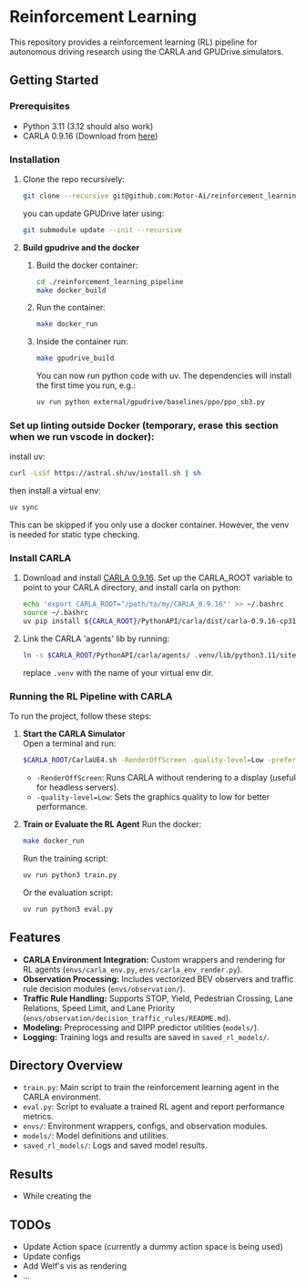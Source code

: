 # Reinforcement Learning

This repository provides a reinforcement learning (RL) pipeline for autonomous driving research using the CARLA and GPUDrive simulators.

## Getting Started

### Prerequisites

- Python 3.11 (3.12 should also work)
- CARLA 0.9.16 (Download from [here](https://github.com/carla-simulator/carla/releases/tag/0.9.16/))

### Installation

1. Clone the repo recursively:
    ```bash
    git clone --recursive git@github.com:Motor-Ai/reinforcement_learning_pipeline.git
    ```
    you can update GPUDrive later using:
    ```bash
    git submodule update --init --recursive
    ```

2. **Build gpudrive and the docker**  

    1. Build the docker container:
        ```bash
        cd ./reinforcement_learning_pipeline
        make docker_build
        ```
    2. Run the container:
        ```bash
        make docker_run
        ```
    3. Inside the container run:
        ```bash
        make gpudrive_build
        ```
        You can now run python code with uv. The dependencies will install the first time you run, e.g.:
        ```bash
        uv run python external/gpudrive/baselines/ppo/ppo_sb3.py
        ```


### Set up linting outside Docker (temporary, erase this section when we run vscode in docker):
install uv:
```bash
curl -LsSf https://astral.sh/uv/install.sh | sh
```
then install a virtual env:
```bash
uv sync
```
This can be skipped if you only use a docker container. However, the venv is needed for static type checking.


### Install CARLA

1. Download and install [CARLA 0.9.16](https://github.com/carla-simulator/carla/releases/tag/0.9.16/). Set up the CARLA_ROOT variable to point to your CARLA directory, and install carla on python:
    ```bash
    echo 'export CARLA_ROOT="/path/to/my/CARLA_0.9.16"' >> ~/.bashrc
    source ~/.bashrc
    uv pip install ${CARLA_ROOT}/PythonAPI/carla/dist/carla-0.9.16-cp311-cp311-manylinux_2_31_x86_64.whl
    ```

2. Link the CARLA 'agents' lib by running:

    ```bash
    ln -s $CARLA_ROOT/PythonAPI/carla/agents/ .venv/lib/python3.11/site-packages/
    ```

    replace `.venv` with the name of your virtual env dir.


### Running the RL Pipeline with CARLA

To run the project, follow these steps:

1. **Start the CARLA Simulator**  
    Open a terminal and run:
    ```bash
    $CARLA_ROOT/CarlaUE4.sh -RenderOffScreen -quality-level=Low -prefernvidia
    ```
    - `-RenderOffScreen`: Runs CARLA without rendering to a display (useful for headless servers).
    - `-quality-level=Low`: Sets the graphics quality to low for better performance.

2. **Train or Evaluate the RL Agent**
    Run the docker:
    ```bash
    make docker_run
    ```
    Run the training script:
    ```bash
    uv run python3 train.py
    ```
    Or the evaluation script:
    ```bash
    uv run python3 eval.py
    ```

## Features

- **CARLA Environment Integration:** Custom wrappers and rendering for RL agents (`envs/carla_env.py`, `envs/carla_env_render.py`).
- **Observation Processing:** Includes vectorized BEV observers and traffic rule decision modules (`envs/observation/`).
- **Traffic Rule Handling:** Supports STOP, Yield, Pedestrian Crossing, Lane Relations, Speed Limit, and Lane Priority (`envs/observation/decision_traffic_rules/README.md`).
- **Modeling:** Preprocessing and DIPP predictor utilities (`models/`).
- **Logging:** Training logs and results are saved in `saved_rl_models/`.

## Directory Overview
- `train.py`: Main script to train the reinforcement learning agent in the CARLA environment.
- `eval.py`: Script to evaluate a trained RL agent and report performance metrics.
- `envs/`: Environment wrappers, configs, and observation modules.
- `models/`: Model definitions and utilities.
- `saved_rl_models/`: Logs and saved model results.

## Results

- While creating the 

## TODOs

- Update Action space (currently a dummy action space is being used)
- Update configs
- Add Welf's vis as rendering
- ...